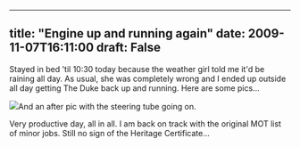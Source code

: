 
---
title: "Engine up and running again"
date: 2009-11-07T16:11:00
draft: False
---

Stayed in bed 'til 10:30 today because the weather girl told me it'd be raining all day.  As usual, she was completely wrong and I ended up outside all day getting The Duke back up and running.  Here are some pics...

[<img src="http://danandtheduke.co.uk/uploaded_images/IMG_2079-716993.JPG"/>](http://danandtheduke.co.uk/uploaded_images/IMG_2079-716997.JPG)And an after pic with the steering tube going on.

Very productive day, all in all.  I am back on track with the original MOT list of minor jobs.  Still no sign of the Heritage Certificate...